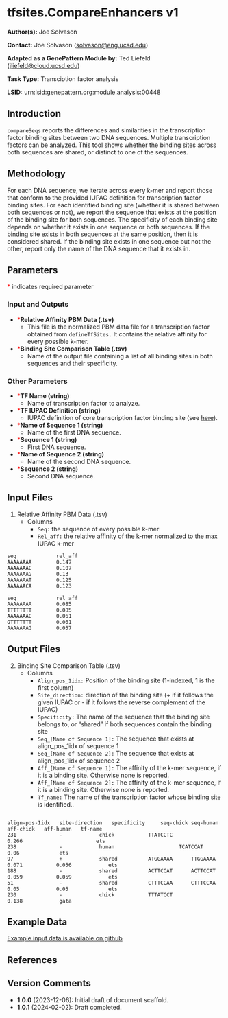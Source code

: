 # tfsites.CompareEnhancers v1

**Author(s):** Joe Solvason  

**Contact:** Joe Solvason (solvason@eng.ucsd.edu)

**Adapted as a GenePattern Module by:** Ted Liefeld (jliefeld@cloud.ucsd.edu)

**Task Type:** Transciption factor analysis

**LSID:**  urn:lsid:genepattern.org:module.analysis:00448


## Introduction

`compareSeqs` reports the differences and similarities in the transcription factor binding sites between two DNA sequences. Multiple transcription factors can be analyzed. This tool shows whether the binding sites across both sequences are shared, or distinct to one of the sequences. 

 
## Methodology

For each DNA sequence, we iterate across every k-mer and report those that conform to the provided IUPAC definition for transcription factor binding sites. For each identified binding site (whether it is shared between both sequences or not), we report the sequence that exists at the position of the binding site for both sequences. 
The specificity of each binding site depends on whether it exists in one sequence or both sequences. If the binding site exists in both sequences at the same position, then it is considered shared. If the binding site exists in one sequence but not the other, report only the name of the DNA sequence that it exists in. 


## Parameters

<span style="color: red;">*</span> indicates required parameter

### Input and Outputs

- <span style="color: red;">*</span>**Relative Affinity PBM Data (.tsv)**
    - This file is the normalized PBM data file for a transcription factor obtained from `defineTfSites.` It contains the relative affinity for every possible k-mer.
- <span style="color: red;">*</span>**Binding Site Comparison Table (.tsv)**
    - Name of the output file containing a list of all binding sites in both sequences and their specificity.

### Other Parameters

- <span style="color: red;">*</span>**TF Name (string)**
    - Name of transcription factor to analyze.
- <span style="color: red;">*</span>**TF IUPAC Definition (string)**
    - IUPAC definition of core transcription factor binding site (see [here](https://www.bioinformatics.org/sms/iupac.html)).
- <span style="color: red;">*</span>**Name of Sequence 1 (string)**
    - Name of the first DNA sequence.
- <span style="color: red;">*</span>**Sequence 1 (string)**
    - First DNA sequence.
- <span style="color: red;">*</span>**Name of Sequence 2 (string)**
    - Name of the second DNA sequence.
- <span style="color: red;">*</span>**Sequence 2 (string)**
    - Second DNA sequence.



## Input Files
 
1.  Relative Affinity PBM Data (.tsv)
    - Columns
        - `Seq:` the sequence of every possible k-mer
        - `Rel_aff:` the relative affinity of the k-mer normalized to the max IUPAC k-mer

```
seq             rel_aff
AAAAAAAA        0.147
AAAAAAAC        0.107
AAAAAAAG        0.13
AAAAAAAT        0.125
AAAAAACA        0.123
```

```
seq             rel_aff
AAAAAAAA        0.085
TTTTTTTT        0.085
AAAAAAAC        0.061
GTTTTTTT        0.061
AAAAAAAG        0.057
```
       
## Output Files

2.  Binding Site Comparison Table (.tsv)
    - Columns
        - `Align_pos_1idx:` Position of the binding site (1-indexed, 1 is the first column)
        - `Site_direction:` direction of the binding site (+ if it follows the given IUPAC or - if it follows the reverse complement of the IUPAC)
        - `Specificity:` The name of the sequence that the binding site belongs to, or “shared” if both sequences contain the binding site
        - `Seq_[Name of Sequence 1]:` The sequence that exists at align_pos_1idx of sequence 1
        - `Seq_[Name of Sequence 2]:` The sequence that exists at align_pos_1idx of sequence 2
        - `Aff_[Name of Sequence 1]:` The affinity of the k-mer sequence, if it is a binding site. Otherwise none is reported.
        - `Aff_[Name of Sequence 2]:` The affinity of the k-mer sequence, if it is a binding site. Otherwise none is reported.
        - `Tf_name:` The name of the transcription factor whose binding site is identified.. 

```

align-pos-1idx	 site-direction	  specificity	  seq-chick	seq-human	aff-chick	aff-human	tf-name
231              -	          chick	          TTATCCTC		        0.266		                 ets
238              -	          human		                TCATCCAT		        0.06	         ets
97               +	          shared          ATGGAAAA      TTGGAAAA	0.071	        0.056	         ets
188              -	          shared          ACTTCCAT      ACTTCCAT	0.059	        0.059	         ets
51               -	          shared          CTTTCCAA      CTTTCCAA	0.05	        0.05	         ets
230              -	          chick	          TTTATCCT		                        0.138            gata

```
    
  
## Example Data

[Example input data is available on github](https://github.com/genepattern/tfsites.CompareEnhancers/data)
    
## References

    
## Version Comments

- **1.0.0** (2023-12-06): Initial draft of document scaffold.
- **1.0.1** (2024-02-02): Draft completed.
